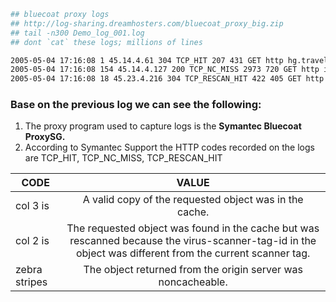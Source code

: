 ```bash
## bluecoat proxy logs
## http://log-sharing.dreamhosters.com/bluecoat_proxy_big.zip
## tail -n300 Demo_log_001.log
## dont `cat` these logs; millions of lines

2005-05-04 17:16:08 1 45.14.4.61 304 TCP_HIT 207 431 GET http hg.travelocity.com.edgesuite.net /graphics/tvly_mc_125x25.gif - - DIRECT 80.67.66.62 image/gif "Mozilla/4.0 (compatible; MSIE 6.0; Windows NT 5.1; SV1)" PROXIED Travel - 192.16.170.42 SG-HTTP-Service - none -
2005-05-04 17:16:08 154 45.14.4.127 200 TCP_NC_MISS 2973 720 GET http images.google.com /images ?q=tbn:-dEjG3JAHxgJ:www.kevcom.com/images/linux/linux.logo.2yp.jpg - DIRECT images.google.com image/jpeg "Mozilla/5.0 (Macintosh; U; PPC Mac OS X; en) AppleWebKit/312.1 (KHTML, like Gecko) Safari/312" PROXIED Hacking/Proxy%20Avoidance - 192.16.170.42 SG-HTTP-Service - none -
2005-05-04 17:16:08 18 45.23.4.216 304 TCP_RESCAN_HIT 422 405 GET http twinpeaksweather.com /java-sys/Dgclock.class - - DIRECT 66.235.216.135 application/octet-stream "Mozilla/4.0 (Windows 2000 5.0) Java/1.5.0_02" PROXIED News/Media - 192.16.170.42 SG-HTTP-Service - none -
```

### Base on the previous log we can see the following:

1. The proxy program used to capture logs is the **Symantec Bluecoat ProxySG.**
2. According to Symantec Support the HTTP codes recorded on the logs are TCP_HIT, TCP_NC_MISS, TCP_RESCAN_HIT

| CODE          | VALUE         | 
| ------------- |:-------------:| 
| col 3 is      | A valid copy of the requested object was in the cache. |
| col 2 is      | The requested object was found in the cache but was rescanned because the virus-scanner-tag-id in the object was different from the current scanner tag.         |  
| zebra stripes | The object returned from the origin server was noncacheable.     | 
